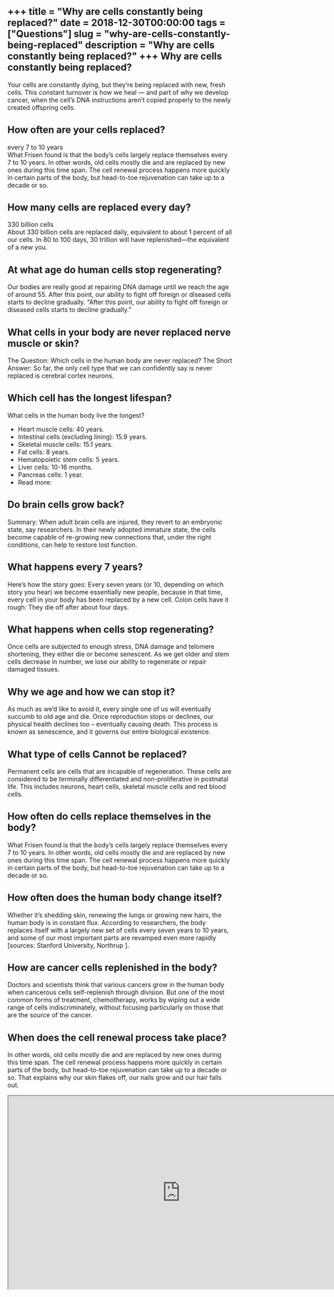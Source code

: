+++
title = "Why are cells constantly being replaced?"
date = 2018-12-30T00:00:00
tags = ["Questions"]
slug = "why-are-cells-constantly-being-replaced"
description = "Why are cells constantly being replaced?"
+++
Why are cells constantly being replaced?
----------------------------------------

Your cells are constantly dying, but they’re being replaced with new, fresh cells. This constant turnover is how we heal — and part of why we develop cancer, when the cell’s DNA instructions aren’t copied properly to the newly created offspring cells.

How often are your cells replaced?
----------------------------------

every 7 to 10 years  
What Frisen found is that the body’s cells largely replace themselves every 7 to 10 years. In other words, old cells mostly die and are replaced by new ones during this time span. The cell renewal process happens more quickly in certain parts of the body, but head-to-toe rejuvenation can take up to a decade or so.

How many cells are replaced every day?
--------------------------------------

330 billion cells  
About 330 billion cells are replaced daily, equivalent to about 1 percent of all our cells. In 80 to 100 days, 30 trillion will have replenished—the equivalent of a new you.

At what age do human cells stop regenerating?
---------------------------------------------

Our bodies are really good at repairing DNA damage until we reach the age of around 55. After this point, our ability to fight off foreign or diseased cells starts to decline gradually. “After this point, our ability to fight off foreign or diseased cells starts to decline gradually.”

What cells in your body are never replaced nerve muscle or skin?
----------------------------------------------------------------

The Question: Which cells in the human body are never replaced? The Short Answer: So far, the only cell type that we can confidently say is never replaced is cerebral cortex neurons.

Which cell has the longest lifespan?
------------------------------------

What cells in the human body live the longest?

- Heart muscle cells: 40 years.
- Intestinal cells (excluding lining): 15.9 years.
- Skeletal muscle cells: 15.1 years.
- Fat cells: 8 years.
- Hematopoietic stem cells: 5 years.
- Liver cells: 10-16 months.
- Pancreas cells: 1 year.
- Read more:

Do brain cells grow back?
-------------------------

Summary: When adult brain cells are injured, they revert to an embryonic state, say researchers. In their newly adopted immature state, the cells become capable of re-growing new connections that, under the right conditions, can help to restore lost function.

What happens every 7 years?
---------------------------

Here’s how the story goes: Every seven years (or 10, depending on which story you hear) we become essentially new people, because in that time, every cell in your body has been replaced by a new cell. Colon cells have it rough: They die off after about four days.

What happens when cells stop regenerating?
------------------------------------------

Once cells are subjected to enough stress, DNA damage and telomere shortening, they either die or become senescent. As we get older and stem cells decrease in number, we lose our ability to regenerate or repair damaged tissues.

Why we age and how we can stop it?
----------------------------------

As much as we’d like to avoid it, every single one of us will eventually succumb to old age and die. Once reproduction stops or declines, our physical health declines too – eventually causing death. This process is known as senescence, and it governs our entire biological existence.

What type of cells Cannot be replaced?
--------------------------------------

Permanent cells are cells that are incapable of regeneration. These cells are considered to be terminally differentiated and non-proliferative in postnatal life. This includes neurons, heart cells, skeletal muscle cells and red blood cells.

How often do cells replace themselves in the body?
--------------------------------------------------

What Frisen found is that the body’s cells largely replace themselves every 7 to 10 years. In other words, old cells mostly die and are replaced by new ones during this time span. The cell renewal process happens more quickly in certain parts of the body, but head-to-toe rejuvenation can take up to a decade or so.

How often does the human body change itself?
--------------------------------------------

Whether it’s shedding skin, renewing the lungs or growing new hairs, the human body is in constant flux. According to researchers, the body replaces itself with a largely new set of cells every seven years to 10 years, and some of our most important parts are revamped even more rapidly \[sources: Stanford University, Northrup \].

How are cancer cells replenished in the body?
---------------------------------------------

Doctors and scientists think that various cancers grow in the human body when cancerous cells self-replenish through division. But one of the most common forms of treatment, chemotherapy, works by wiping out a wide range of cells indiscriminately, without focusing particularly on those that are the source of the cancer.

When does the cell renewal process take place?
----------------------------------------------

In other words, old cells mostly die and are replaced by new ones during this time span. The cell renewal process happens more quickly in certain parts of the body, but head-to-toe rejuvenation can take up to a decade or so. That explains why our skin flakes off, our nails grow and our hair falls out.

<iframe allow="accelerometer; autoplay; clipboard-write; encrypted-media; gyroscope; picture-in-picture" allowfullscreen="" class="__youtube_prefs__  epyt-is-override  no-lazyload" data-no-lazy="1" data-origheight="433" data-origwidth="770" data-skipgform_ajax_framebjll="" height="433" id="_ytid_23861" loading="lazy" src="https://www.youtube.com/embed/GASaqPv0t0g?enablejsapi=1&autoplay=0&cc_load_policy=0&cc_lang_pref=&iv_load_policy=1&loop=0&modestbranding=0&rel=1&fs=1&playsinline=0&autohide=2&theme=dark&color=red&controls=1&" title="YouTube player" width="770"></iframe>